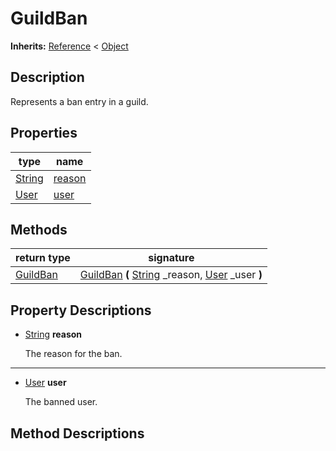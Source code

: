   
# GuildBan
  
**Inherits:** [Reference](https://docs.godotengine.org/en/3.5/classes/class_reference.html) < [Object](https://docs.godotengine.org/en/3.5/classes/class_object.html)  
  
  
## Description
  
Represents a ban entry in a guild.  
  
## Properties
  
| type                                                                    | name                       |
|-------------------------------------------------------------------------|----------------------------|
| [String](https://docs.godotengine.org/en/3.5/classes/class_string.html) | [reason](#property-reason) |
| [User](./class_user.md)                                                 | [user](#property-user)     |  
  
## Methods
  
| return type                     | signature                                                                                                                                                 |
|---------------------------------|-----------------------------------------------------------------------------------------------------------------------------------------------------------|
| [GuildBan](./class_guildban.md) | [GuildBan](#method-GuildBan) **(** [String](https://docs.godotengine.org/en/3.5/classes/class_string.html) \_reason, [User](./class_user.md) \_user **)** |  
  
## Property Descriptions
  
- <a name="property-reason"></a>[String](https://docs.godotengine.org/en/3.5/classes/class_string.html) **reason**  
  
	The reason for the ban.  
________________

- <a name="property-user"></a>[User](./class_user.md) **user**  
  
	The banned user.
  
  
## Method Descriptions
  
  

